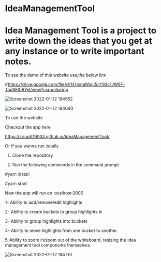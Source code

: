 # IdeaManagementTool

# Idea Management Tool is a project to write down the ideas that you get at any instance or to write important notes.

To see the demo of this website use,the below link

#https://drive.google.com/file/d/14HxnaWqLl5cY92c1JW9F-Tad68tb9YeI/view?usp=sharing

![Screenshot 2022-01-12 194552](https://user-images.githubusercontent.com/57582927/149157239-3be362b2-13a0-4d6e-8c90-cea73a63f9c0.jpg)

![Screenshot 2022-01-12 194640](https://user-images.githubusercontent.com/57582927/149157326-f34a2ce7-be94-482e-96c8-ec0d0d40c5d4.jpg)

To use the website

Checkout the app here

https://srinu879033.github.io/IdeaManagementTool/

Or If you wanna run locally

1. Clone the repository

2. Run the following commands in the command prompt

#yarn install

#yarn start

Now the app will run on localhost:3000

1- Ability to add/remove/edit highlights

2- Ability to create buckets to group highlights in

3- Ability to group highlights into buckets

4- Ability to move highlights from one bucket to another.

5-Ability to zoom in/zoom out of the whiteboard, resizing the Idea management tool components themselves.

![Screenshot 2022-01-12 194710](https://user-images.githubusercontent.com/57582927/149158550-f6444005-c0ff-458f-a5f1-cf0face3bcee.jpg)
